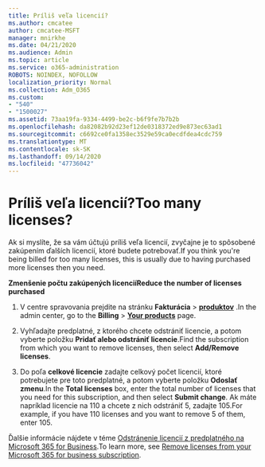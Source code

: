 ```yaml
---
title: Príliš veľa licencií?
ms.author: cmcatee
author: cmcatee-MSFT
manager: mnirkhe
ms.date: 04/21/2020
ms.audience: Admin
ms.topic: article
ms.service: o365-administration
ROBOTS: NOINDEX, NOFOLLOW
localization_priority: Normal
ms.collection: Adm_O365
ms.custom:
- "540"
- "1500027"
ms.assetid: 73aa19fa-9334-4499-be2c-b6f9fe7b7b2b
ms.openlocfilehash: da82082b92d23ef12de0318372ed9e873ec63ad1
ms.sourcegitcommit: c6692ce0fa1358ec3529e59ca0ecdfdea4cdc759
ms.translationtype: MT
ms.contentlocale: sk-SK
ms.lasthandoff: 09/14/2020
ms.locfileid: "47736042"
---
```

# <a name="too-many-licenses"></a><span data-ttu-id="77e88-102">Príliš veľa licencií?</span><span class="sxs-lookup"><span data-stu-id="77e88-102">Too many licenses?</span></span>

<span data-ttu-id="77e88-103">Ak si myslíte, že sa vám účtujú príliš veľa licencií, zvyčajne je to spôsobené zakúpením ďalších licencií, ktoré budete potrebovať.</span><span class="sxs-lookup"><span data-stu-id="77e88-103">If you think you're being billed for too many licenses, this is usually due to having purchased more licenses then you need.</span></span>
  
<span data-ttu-id="77e88-104">**Zmenšenie počtu zakúpených licencií**</span><span class="sxs-lookup"><span data-stu-id="77e88-104">**Reduce the number of licenses purchased**</span></span>
  
1. <span data-ttu-id="77e88-105">V centre spravovania prejdite na stránku **Fakturácia** \> **[produktov](https://go.microsoft.com/fwlink/p/?linkid=842054)** .</span><span class="sxs-lookup"><span data-stu-id="77e88-105">In the admin center, go to the **Billing** \> **[Your products](https://go.microsoft.com/fwlink/p/?linkid=842054)** page.</span></span>

2. <span data-ttu-id="77e88-106">Vyhľadajte predplatné, z ktorého chcete odstrániť licencie, a potom vyberte položku **Pridať alebo odstrániť licencie**.</span><span class="sxs-lookup"><span data-stu-id="77e88-106">Find the subscription from which you want to remove licenses, then select **Add/Remove licenses**.</span></span>

3. <span data-ttu-id="77e88-107">Do poľa **celkové licencie** zadajte celkový počet licencií, ktoré potrebujete pre toto predplatné, a potom vyberte položku **Odoslať zmenu**.</span><span class="sxs-lookup"><span data-stu-id="77e88-107">In the **Total licenses** box, enter the total number of licenses that you need for this subscription, and then select **Submit change**.</span></span> <span data-ttu-id="77e88-108">Ak máte napríklad licencie na 110 a chcete z nich odstrániť 5, zadajte 105.</span><span class="sxs-lookup"><span data-stu-id="77e88-108">For example, if you have 110 licenses and you want to remove 5 of them, enter 105.</span></span>

<span data-ttu-id="77e88-109">Ďalšie informácie nájdete v téme [Odstránenie licencií z predplatného na Microsoft 365 for Business](https://docs.microsoft.com/microsoft-365/commerce/licenses/buy-licenses).</span><span class="sxs-lookup"><span data-stu-id="77e88-109">To learn more, see [Remove licenses from your Microsoft 365 for business subscription](https://docs.microsoft.com/microsoft-365/commerce/licenses/buy-licenses).</span></span>